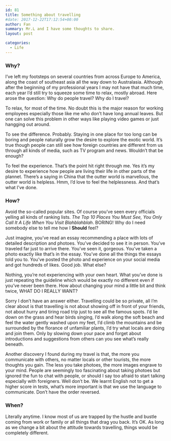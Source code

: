 ```yaml
---
id: 81
title: Something about travelling
#date: 2017-12-22T17:12:54+00:00
author: Fan
summary: Mr.L and I have some thoughts to share.
layout: post

categories:
  - Life
---
```


### Why?

I&#8217;ve left my footsteps on several countries from across Europe to America, along the coast of southeast asia all the way down to Australasia. Although after the beginning of my professional years I may not have that much time, each year I&#8217;d still try to squeeze some time to relax, mostly abroad. Here arose the question: Why do people travel? Why do I travel?

To relax, for most of the time. No doubt this is the major reason for working employees especially those like me who don&#8217;t have long annual leaves. But one can solve this problem in other ways like playing video games or just hangging out around.

To see the difference. Probably. Staying in one place for too long can be boring and people naturally grow the desire to explore the exotic world. It&#8217;s true though people can still see how foreign countries are different from us through all kinds of media, such as TV program and news. Wouldn&#8217;t that be enough?

To feel the experience. That&#8217;s the point hit right through me. Yes it&#8217;s my desire to experience how people are living their life in other parts of the plannet. There&#8217;s a saying in China that the outter world is marvellous, the outter world is helpless. Hmm, I&#8217;d love to feel the helplessness. And that&#8217;s what I&#8217;ve done.

### How?

Avoid the so-called popular sites. Of course you&#8217;ve seen every officials yelling all kinds of ranking lists. _The Top 10 Places You Must See, You Only Call It A Life When You Visit Blahblahblah_. BORING! Why do I need somebody else to tell me how I **Should** feel?

Just imagine, you&#8217;ve read an essay recommending a place with lots of detailed description and photoes. You&#8217;ve decided to see it in person. You&#8217;ve traveled far just to arrive there. You&#8217;ve seen it, gorgeous. You&#8217;ve taken a photo exactly like that&#8217;s in the essay. You&#8217;ve done all the things the essays told you to. You&#8217;ve posted the photo and experience on your social media and got hundreds of likes. Good job. What else?

Nothing, you&#8217;re not experiencing with your own heart. What you&#8217;ve done is just repeating the guideline which would be exactly no different even if you&#8217;ve never been there. How about changing your mind a little bit and think twice, WHAT DO I REALLY WANT?

Sorry I don&#8217;t have an answer either. Travelling could be so private, all I&#8217;m clear about is that travelling is not about showing off in front of your friends, not about hurry and tiring road trip just to see all the famous spots. I&#8217;d lie down on the grass and hear birds singing, I&#8217;d walk along the soft beach and feel the water gently washed upon my feet, I&#8217;d climb the mountains and be surrounded by the florance of unfamiliar plants, I&#8217;d try what locals are doing and join them. Only by slowing down your pace and forget about introductions and suggestions from others can you see what&#8217;s really beneath.

Another discovery I found during my travel is that, the more you communicate with others, no matter locals or other tourists, the more thoughts you gain. The less you take photoes, the more images engrave to your mind. People are seemingly too fascinating about taking photoes but ignored the fun to chat with people, or should I say too afraid to start talking especially with foreigners. Well don&#8217;t be. We learnt English not to get a higher score in tests, what&#8217;s more important is that we use the language to communicate. Don&#8217;t have the order reversed.

### When?

Literally anytime. I know most of us are trapped by the hustle and bustle coming from work or family or all things that drag you back. It&#8217;s OK. As long as we change a bit about the attitude towards travelling, things would be completely different.
